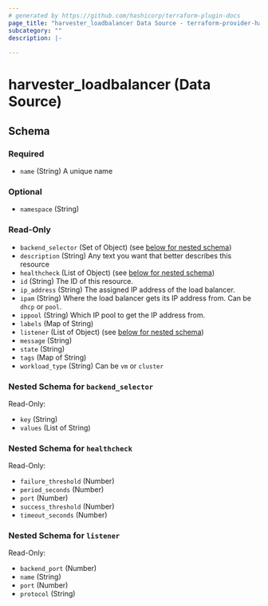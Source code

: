 ```yaml
---
# generated by https://github.com/hashicorp/terraform-plugin-docs
page_title: "harvester_loadbalancer Data Source - terraform-provider-harvester"
subcategory: ""
description: |-
  
---
```


# harvester_loadbalancer (Data Source)





<!-- schema generated by tfplugindocs -->
## Schema

### Required

- `name` (String) A unique name

### Optional

- `namespace` (String)

### Read-Only

- `backend_selector` (Set of Object) (see [below for nested schema](#nestedatt--backend_selector))
- `description` (String) Any text you want that better describes this resource
- `healthcheck` (List of Object) (see [below for nested schema](#nestedatt--healthcheck))
- `id` (String) The ID of this resource.
- `ip_address` (String) The assigned IP address of the load balancer.
- `ipam` (String) Where the load balancer gets its IP address from. Can be `dhcp` or `pool`.
- `ippool` (String) Which IP pool to get the IP address from.
- `labels` (Map of String)
- `listener` (List of Object) (see [below for nested schema](#nestedatt--listener))
- `message` (String)
- `state` (String)
- `tags` (Map of String)
- `workload_type` (String) Can be `vm` or `cluster`

<a id="nestedatt--backend_selector"></a>
### Nested Schema for `backend_selector`

Read-Only:

- `key` (String)
- `values` (List of String)


<a id="nestedatt--healthcheck"></a>
### Nested Schema for `healthcheck`

Read-Only:

- `failure_threshold` (Number)
- `period_seconds` (Number)
- `port` (Number)
- `success_threshold` (Number)
- `timeout_seconds` (Number)


<a id="nestedatt--listener"></a>
### Nested Schema for `listener`

Read-Only:

- `backend_port` (Number)
- `name` (String)
- `port` (Number)
- `protocol` (String)
